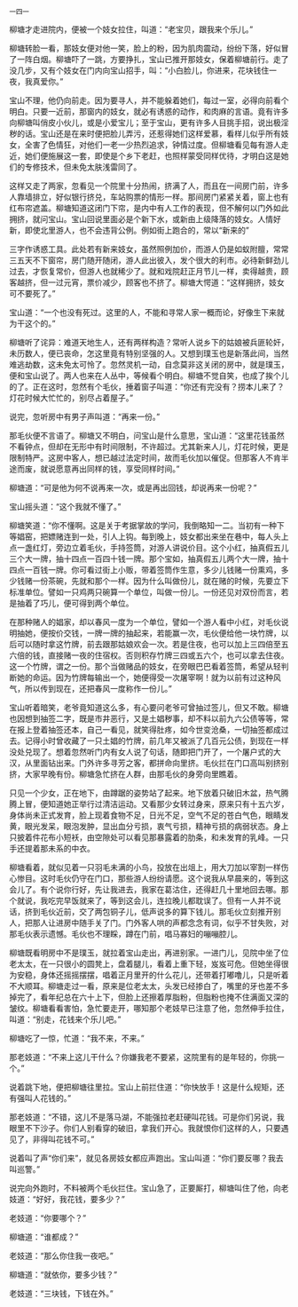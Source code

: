    一四一 

   柳塘才走进院内，便被一个妓女拉住，叫道：“老宝贝，跟我来个乐儿。”

   柳塘转脸一看，那妓女便对他一笑，脸上的粉，因为肌肉震动，纷纷下落，好似冒了一阵白烟。柳塘吓了一跳，方要挣扎，宝山已推开那妓女，保着柳塘前行。走了没几步，又有个妓女在门内向宝山招手，叫：“小白脸儿，你进来，花块钱住一夜，我真爱你。”

   宝山不理，他仍向前走。因为要寻人，并不能躲着她们，每过一室，必得向前看个明白。只要一近前，那窗内的妓女，就必有诱惑的动作，和肉麻的言语。竟有许多向柳塘叫俏皮小伙儿，或是小爱宝儿；至于宝山，更有许多人目挑手招，说出极淫秽的话。宝山还是在来时便把脸儿弄污，还惹得她们这样爱慕，看样儿似乎所有妓女，全害了色情狂，对他们一老一少热烈追求，钟情过度。但柳塘看见每有游人走近，她们便施展这一套，即使是个乡下老赶，也照样蒙受同样优待，才明白这是她们的专修技术，但未免太肤浅雷同了。

   这样又走了两家，忽看见一个院里十分热闹，挤满了人，而且在一间房门前，许多人靠墙排立，好似银行挤兑，车站购票的情形一样。那间房门紧紧关着，窗上也有红布帘遮盖。柳塘知道这闭门下帘，是内中有人工作的表现，但不解何以门外如此拥挤，就问宝山。宝山回说里面必是个新下水，或新由上级降落的妓女。人情好新，即使北里游人，也不会违背公例。例如街上跑合的，常以“新来的”

   三字作诱惑工具。此处若有新来妓女，虽然照例加价，而游人仍是如蚁附膻，常常三五天不下窗帘，房门随开随闭，游人此出彼入，发个很大的利市。必待新鲜劲儿过去，才恢复常价，但游人也就稀少了。就和戏院赶正月节儿一样，卖得越贵，顾客越挤，但一过元宵，票价减少，顾客也不挤了。柳塘大愕道：“这样拥挤，妓女可不要死了。”

   宝山道：“一个也没有死过。这里的人，不能和寻常人家一概而论，好像生下来就为干这个的。”

   柳塘听了诧异：难道天地生人，还有两样构造？常听人说乡下的姑娘被兵匪轮奸，未历数人，便已丧命，怎这里竟有特别坚强的人。又想到璞玉也是新落此间，当然难逃劫数，这未免太可怜了。忽然灵机一动，自念莫非这关闭的房中，就是璞玉，便和宝山说了。两人也来在人丛中，等候看个明白。柳塘不觉自笑，也成了挨个儿的了。正在这时，忽然有个毛伙，捶着窗子叫道：“你还有完没有？捞本儿来了？灯花时候大忙忙的，别尽占着屋子。”

   说完，忽听房中有男子声叫道：“再来一份。”

   那毛伙便不言语了。柳塘又不明白，问宝山是什么意思，宝山道：“这里花钱虽然不看钟点，但却在无形中有时间限制，不许超过。尤其新来人儿，灯花时候，更是限制特严。这房中客人，想已越过法定时间，故而毛伙加以催促。但那客人不肯半途而废，就说愿意再出同样的钱，享受同样时间。”

   柳塘道：“可是他为何不说再来一次，或是再出回钱，却说再来一份呢？”

   宝山摇头道：“这个我就不懂了。”

   柳塘笑道：“你不懂啊。这是关于考据掌故的学问，我倒略知一二。当初有一种下等娼窑，把嫖赌连到一处，引人上钩。每到晚上，妓女都出来坐在巷中，每人头上点一盏红灯，旁边立着毛伙，手持签筒，对游人讲说价目。这个小红，抽真假五儿三个大一牌，抽十四点一百四十钱一牌。那个宝如，抽真假五儿两个大一牌，抽十四点一百钱一牌。你可看过街上小贩，带着签筒作生意，多少儿钱赌一份熏鸡，多少钱赌一份茶碗，先就和那个一样。因为什么叫做份儿，就在赌的时候，先要立下标准单位。譬如一只鸡两只碗算一个单位，叫做一份儿。一份还见对双份而言，若是抽着了巧儿，便可得到两个单位。

   在那种赌人的娼家，却以春风一度为一个单位，譬如一个游人看中小红，对毛伙说明抽她，便按价交钱，一牌一牌的抽起来，若能赢一次，毛伙便给他一块竹牌，以后可以随时拿这竹牌，前去跟那姑娘欢会一次。若是住夜，也可以加上三四倍至五六倍的钱，直接赌一夜的住宿权。否则积存竹牌三四或五六个，也可以拿去住夜。这一个竹牌，谓之一份。那个当做赌品的妓女，在旁眼巴巴看着签筒，希望从轻判断她的命运。因为竹牌每输出一个，她便得受一次屠宰啊！就为以前有过这种风气，所以传到现在，还把春风一度称作一份儿。”

   宝山听着暗笑，老爷竟知道这么多，有心要问老爷可曾抽过签儿，但又不敢。柳塘也因想到抽签二字，既是市井恶行，又是土娼秽事，却不料以前九六公债等等，常在报上登着抽签还本，自己一看见，就笑得肚疼，如今世变沧桑，一切抽签都成过去。记得小时曾收藏了一只土娼的竹牌，前几年又被派了几百元公债，到现在一样没处兑现了。想着忽然听门内有女人说了句话，随即把门开了，一个屠户式的大汉，从里面钻出来。门外许多寻芳之客，都拼命向里挤。毛伙拦在门口高叫别挤别挤，大家早晚有份。柳塘急忙挤在人群，由那毛伙的身旁向里瞧着。

   只见一个少女，正在地下，由蹲踞的姿势站了起来。地下放着只破旧木盆，热气腾腾上冒，便知道她正举行过清洁运动。又看那少女转过身来，原来只有十五六岁，身体尚未正式发育，脸上现着食物不足，日光不足，空气不足的苍白气色，眼睛发黄，眼光发呆，眼泡发肿，显出血分亏损，衷气亏损，精神亏损的病弱状态。身上只披着件花布小短袄，由空隙处可以看见那暴露着的肋条，和未发育的乳峰。一只手还提着那未系的中衣。

   柳塘看着，就似见着一只羽毛未满的小鸟，投放在出俎上，用大刀加以宰割一样伤心惨目。这时毛伙仍守在门口，那些游人纷纷请愿。这个说我从早晨来的，等到这会儿了。有个说你行好，先让我进去，我家在葛沽住，还得赶几十里地回去哪。那个就说，我吃完早饭就来了，等到这会儿，连拉晚儿都耽误了。但有一人并不说话，挤到毛伙近前，交了两包铜子儿，低声说多的算下钱儿。那毛伙立刻推开别人，把那人让进房中随手关了门。门外客人哄的声都念念有词，似乎不甘失败，对那毛伙表示遗憾。毛伙也不理睬，蹲在门前，唱马寡妇的嘣嘣腔儿。

   柳塘既看明房中不是璞玉，就拉着宝山走出，再进别家。一进门儿，见院中坐了位老太太，在一只很小的圆凳上，盘着腿儿，看着上重下轻，岌岌可危。但她坐得很为安稳，身体还摇摇摆摆，唱着正月里开的什么花儿，还带着打嘟噜儿，只是听着不大顺耳。柳塘走过一看，原来是位老太太，头发已经掺白了，嘴里的牙也差不多掉完了，看年纪总在六十上下，但脸上还擦着厚脂粉，但脂粉也掩不住满面又深的皱纹。柳塘看看害怕，急忙要走开，哪知那个老妓早已注意了他，忽然伸手拉住，叫道：“别走，花钱来个乐儿吧。”

   柳塘吃了一惊，忙道：“我不来，不来。”

   那老妓道：“不来上这儿干什么？你嫌我老不要紧，这院里有的是年轻的，你挑一个。”

   说着跳下地，便把柳塘往里拉。宝山上前拦住道：“你快放手！这是什么规矩，还有强叫人花钱的。”

   那老妓道：“不错，这儿不是落马湖，不能强拉老赶硬叫花钱。可是你们另说，我眼里不下沙子。你们人别看穿的破旧，拿我们开心。我就恨你们这样的人，只要遇见了，非得叫花钱不可。”

   说着叫了声“你们来”，就见各房妓女都应声跑出。宝山叫道：“你们要反哪？我去叫巡警。”

   说完向外跑时，不料被两个毛伙拦住。宝山急了，正要厮打，柳塘叫住了他，向老妓道：“好好，我花钱，要多少？”

   老妓道：“你要哪个？”

   柳塘道：“谁都成？”

   老妓道：“那么你住我一夜吧。”

   柳塘道：“就依你，要多少钱？”

   老妓道：“三块钱，下钱在外。”

